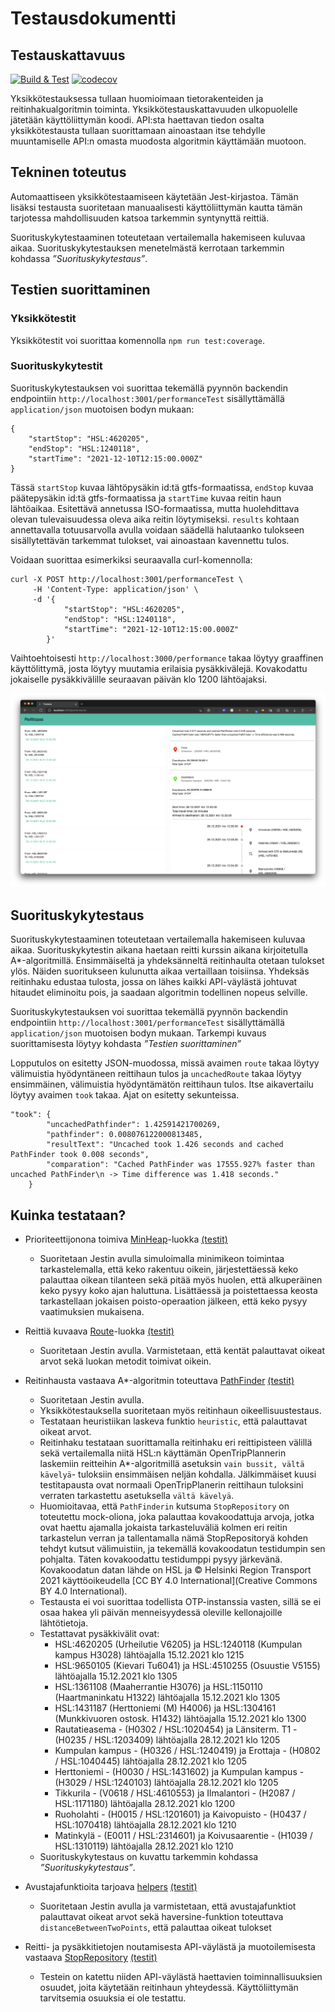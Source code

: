 # Testausdokumentti

## Testauskattavuus

[![Build & Test](https://github.com/FinThunderstorm/tiralabra/actions/workflows/main.yml/badge.svg)](https://github.com/FinThunderstorm/tiralabra/actions/workflows/main.yml) [![codecov](https://codecov.io/gh/FinThunderstorm/tiralabra/branch/master/graph/badge.svg?token=agzbQdgG0v)](https://codecov.io/gh/FinThunderstorm/tiralabra)

Yksikkötestauksessa tullaan huomioimaan tietorakenteiden ja reitinhakualgoritmin toiminta. Yksikkötestauskattavuuden ulkopuolelle jätetään käyttöliittymän koodi. API:sta haettavan tiedon osalta yksikkötestausta tullaan suorittamaan ainoastaan itse tehdylle muuntamiselle API:n omasta muodosta algoritmin käyttämään muotoon.

## Tekninen toteutus

Automaattiseen yksikkötestaamiseen käytetään Jest-kirjastoa. Tämän lisäksi testausta suoritetaan manuaalisesti käyttöliittymän kautta tämän tarjotessa mahdollisuuden katsoa tarkemmin syntynyttä reittiä.

Suorituskykytestaaminen toteutetaan vertailemalla hakemiseen kuluvaa aikaa. Suorituskykytestauksen menetelmästä kerrotaan tarkemmin kohdassa _”Suorituskykytestaus”_.

## Testien suorittaminen

### Yksikkötestit

Yksikkötestit voi suorittaa komennolla `npm run test:coverage`.

### Suorituskykytestit

Suorituskykytestauksen voi suorittaa tekemällä pyynnön backendin endpointiin `http://localhost:3001/performanceTest` sisällyttämällä `application/json` muotoisen bodyn mukaan:

```
{
    "startStop": "HSL:4620205",
    "endStop": "HSL:1240118",
    "startTime": "2021-12-10T12:15:00.000Z"
}
```

Tässä `startStop` kuvaa lähtöpysäkin id:tä gtfs-formaatissa, `endStop` kuvaa päätepysäkin id:tä gtfs-formaatissa ja `startTime` kuvaa reitin haun lähtöaikaa. Esitettävä annetussa ISO-formaatissa, mutta huolehdittava olevan tulevaisuudessa oleva aika reitin löytymiseksi. `results` kohtaan annettavalla totuusarvolla avulla voidaan säädellä halutaanko tulokseen sisällytettävän tarkemmat tulokset, vai ainoastaan kavennettu tulos.

Voidaan suorittaa esimerkiksi seuraavalla curl-komennolla:

```
curl -X POST http://localhost:3001/performanceTest \
     -H 'Content-Type: application/json' \
     -d '{
            "startStop": "HSL:4620205",
            "endStop": "HSL:1240118",
            "startTime": "2021-12-10T12:15:00.000Z"
        }'
```

Vaihtoehtoisesti `http://localhost:3000/performance` takaa löytyy graaffinen käyttölittymä, josta löytyy muutamia erilaisia pysäkkivälejä. Kovakodattu jokaiselle pysäkkivälille seuraavan päivän klo 1200 lähtöajaksi.

![UI](./media/performance.png)

## Suorituskykytestaus

Suorituskykytestaaminen toteutetaan vertailemalla hakemiseen kuluvaa aikaa. Suorituskykytestin aikana haetaan reitti kurssin aikana kirjoitetulla A\*-algoritmillä. Ensimmäiseltä ja yhdeksänneltä reitinhaulta otetaan tulokset ylös. Näiden suoritukseen kulunutta aikaa vertaillaan toisiinsa. Yhdeksäs reitinhaku edustaa tulosta, jossa on lähes kaikki API-väylästä johtuvat hitaudet eliminoitu pois, ja saadaan algoritmin todellinen nopeus selville.

Suorituskykytestauksen voi suorittaa tekemällä pyynnön backendin endpointiin `http://localhost:3001/performanceTest` sisällyttämällä `application/json` muotoisen bodyn mukaan. Tarkempi kuvaus suorittamisesta löytyy kohdasta _”Testien suorittaminen”_

Lopputulos on esitetty JSON-muodossa, missä avaimen `route` takaa löytyy välimuistia hyödyntäneen reittihaun tulos ja `uncachedRoute` takaa löytyy ensimmäinen, välimuistia hyödyntämätön reittihaun tulos.
Itse aikavertailu löytyy avaimen `took` takaa. Ajat on esitetty sekunteissa.

```
"took": {
        "uncachedPathfinder": 1.42591421700269,
        "pathfinder": 0.008076122000813485,
        "resultText": "Uncached took 1.426 seconds and cached PathFinder took 0.008 seconds",
        "comparation": "Cached PathFinder was 17555.927% faster than uncached PathFinder\n -> Time difference was 1.418 seconds."
    }
```

## Kuinka testataan?

-   Prioriteettijonona toimiva [MinHeap](../src/datastructures/MinHeap.js)-luokka [(testit)](../src/datastructures/tests/MinHeap.test.js)

    -   Suoritetaan Jestin avulla simuloimalla minimikeon toimintaa tarkastelemalla, että keko rakentuu oikein, järjestettäessä keko palauttaa oikean tilanteen sekä pitää myös huolen, että alkuperäinen keko pysyy koko ajan haluttuna. Lisättäessä ja poistettaessa keosta tarkastellaan jokaisen poisto-operaation jälkeen, että keko pysyy vaatimuksien mukaisena.

-   Reittiä kuvaava [Route](../src/datastructures/Route.js)-luokka [(testit)](../src/datastructures/tests/Route.test.js)

    -   Suoritetaan Jestin avulla. Varmistetaan, että kentät palauttavat oikeat arvot sekä luokan metodit toimivat oikein.

-   Reitinhausta vastaava A\*-algoritmin toteuttava [PathFinder](../src/pathfinder/PathFinder.js) [(testit)](../src/pathfinder/tests/PathFinder.test.js)

    -   Suoritetaan Jestin avulla.
    -   Yksikkötestauksella suoritetaan myös reitinhaun oikeellisuustestaus.
    -   Testataan heuristiikan laskeva funktio `heuristic`, että palauttavat oikeat arvot.
    -   Reitinhaku testataan suorittamalla reitinhaku eri reittipisteen välillä sekä vertailemalla niitä HSL:n käyttämän OpenTripPlannerin laskemiin reitteihin A\*-algoritmillä asetuksin `vain bussit, vältä kävelyä`- tuloksiin ensimmäisen neljän kohdalla. Jälkimmäiset kuusi testitapausta ovat normaali OpenTripPlanerin reittihaun tuloksini verraten tarkastettu asetuksella `vältä kävelyä`.
    -   Huomioitavaa, että `PathFinderin` kutsuma `StopRepository` on toteutettu mock-oliona, joka palauttaa kovakoodattuja arvoja, jotka ovat haettu ajamalla jokaista tarkasteluväliä kolmen eri reitin tarkastelun verran ja tallentamalla nämä StopRepositoryä kohden tehdyt kutsut välimuistiin, ja tekemällä kovakoodatun testidumpin sen pohjalta. Täten kovakoodattu testidumppi pysyy järkevänä. Kovakoodatun datan lähde on HSL ja © Helsinki Region Transport 2021 käyttöoikeudella [CC BY 4.0 International](Creative Commons BY 4.0 International).
    -   Testausta ei voi suorittaa todellista OTP-instanssia vasten, sillä se ei osaa hakea yli päivän menneisyydessä oleville kellonajoille lähtötietoja.
    -   Testattavat pysäkkivälit ovat:
        -   HSL:4620205 (Urheilutie V6205) ja HSL:1240118 (Kumpulan kampus H3028) lähtöajalla 15.12.2021 klo 1215
        -   HSL:9650105 (Kievari Tu6041) ja HSL:4510255 (Osuustie V5155) lähtöajalla 15.12.2021 klo 1305
        -   HSL:1361108 (Maaherrantie H3076) ja HSL:1150110 (Haartmaninkatu H1322) lähtöajalla 15.12.2021 klo 1305
        -   HSL:1431187 (Herttoniemi (M) H4006) ja HSL:1304161 (Munkkivuoren ostosk. H1432) lähtöajalla 15.12.2021 klo 1300
        -   Rautatieasema - (H0302 / HSL:1020454) ja Länsiterm. T1 - (H0235 / HSL:1203409) lähtöajalla 28.12.2021 klo 1205
        -   Kumpulan kampus - (H0326 / HSL:1240419) ja Erottaja - (H0802 / HSL:1040445) lähtöajalla 28.12.2021 klo 1205
        -   Herttoniemi - (H0030 / HSL:1431602) ja Kumpulan kampus - (H3029 / HSL:1240103) lähtöajalla 28.12.2021 klo 1205
        -   Tikkurila - (V0618 / HSL:4610553) ja Ilmalantori - (H2087 / HSL:1171180) lähtöajalla 28.12.2021 klo 1200
        -   Ruoholahti - (H0015 / HSL:1201601) ja Kaivopuisto - (H0437 / HSL:1070418) lähtöajalla 28.12.2021 klo 1210
        -   Matinkylä - (E0011 / HSL:2314601) ja Koivusaarentie - (H1039 / HSL:1310119) lähtöajalla 28.12.2021 klo 1210
    -   Suorituskykytestaus on kuvattu tarkemmin kohdassa _”Suorituskykytestaus”_.

-   Avustajafunktioita tarjoava [helpers](../src/backend/utils/helpers.js) [(testit)](../src/backend/tests/helpers.test.js)

    -   Suoritetaan Jestin avulla ja varmistetaan, että avustajafunktiot palauttavat oikeat arvot sekä haversine-funktion toteuttava `distanceBetweenTwoPoints`, että palauttaa oikeat tulokset

-   Reitti- ja pysäkkitietojen noutamisesta API-väylästä ja muotoilemisesta vastaava [StopRepository](../src/backend/repositories/stopRepository.js) [(testit)](../src/backend/tests/stopRepository.test.js)
    -   Testein on katettu niiden API-väylästä haettavien toiminnallisuuksien osuudet, joita käytetään reitinhaun yhteydessä. Käyttöliittymän tarvitsemia osuuksia ei ole testattu.
